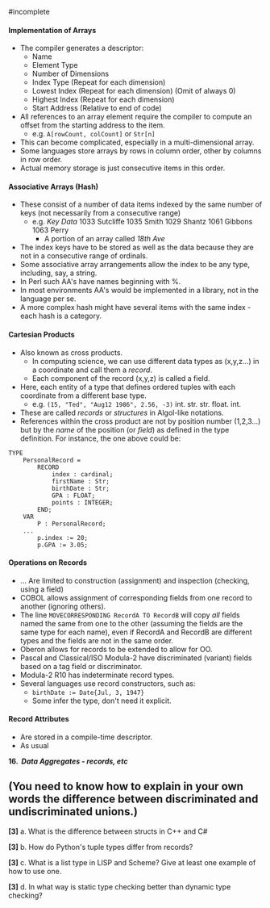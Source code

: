 #incomplete
#### Implementation of Arrays
- The compiler generates a descriptor:
	- Name
	- Element Type
	- Number of Dimensions
	- Index Type           (Repeat for each dimension)
	- Lowest Index       (Repeat for each dimension) (Omit of always 0)
	- Highest Index      (Repeat for each dimension)
	- Start Address      (Relative to end of code)
- All references to an array element require the compiler to compute an offset from the starting address to the item.
	- e.g. `A[rowCount, colCount]` or `Str[n]`
- This can become complicated, especially in a multi-dimensional array.
- Some languages store arrays by rows in column order, other by columns in row order.
- Actual memory storage is just consecutive items in this order.
#### Associative Arrays (Hash)
- These consist of a number of data items indexed by the same number of keys (not necessarily from a consecutive range)
	- e.g.            *Key*           *Data*
	           1033         Sutcliffe
	           1035         Smith
	           1029         Shantz
	           1061         Gibbons
	           1063         Perry
		- A portion of an array called *18th Ave*
- The index keys have to be stored as well as the data because they are not in a consecutive range of ordinals.
- Some associative array arrangements allow the index to be any type, including, say, a string.
- In Perl such AA's have names beginning with %.
- In most environments AA's would be implemented in a library, not in the language per se.
- A more complex hash might have several items with the same index - each hash is a category.
#### Cartesian Products
- Also known as cross products.
	- In computing science, we can use different data types as (x,y,z...) in a coordinate and call them a *record*.
	- Each component of the record (x,y,z) is called a field.
- Here, each entity of a type that defines ordered tuples with each coordinate from a different base type.
	- e.g. `(15, "Ted", "Aug12 1986", 2.56, -3)`
			int.   str.               str.                float.    int.
- These are called *records* or *structures* in Algol-like notations.
- References within the cross product are not by position number (1,2,3...) but by the *name* of the position (or *field*) as defined in the type definition. For instance, the one above could be:
```
TYPE
	PersonalRecord = 
		RECORD
			index : cardinal;
			firstName : Str;
			birthDate : Str;
			GPA : FLOAT;
			points : INTEGER;
		END;
	VAR
		P : PersonalRecord;
	...
		p.index := 20;
		p.GPA := 3.05;
```
#### Operations on Records
- ... Are limited to construction (assignment) and inspection (checking, using a field)
- COBOL allows assignment of corresponding fields from one record to another (ignoring others).
- The line `MOVECORRESPONDING RecordA TO RecordB` will copy *all* fields named the same from one to the other (assuming the fields are the same type for each name), even if RecordA and RecordB are different types and the fields are not in the same order.
- Oberon allows for records to be extended to allow for OO.
- Pascal and Classical/ISO Modula-2 have discriminated (variant) fields based on a tag field or discriminator.
- Modula-2 R10 has indeterminate record types.
- Several languages use record constructors, such as:
	- `birthDate := Date{Jul, 3, 1947}`
	- Some infer the type, don't need it explicit.
#### Record Attributes
- Are stored in a compile-time descriptor.
- As usual





**16.  _Data Aggregates - records, etc_**

(You need to know how to explain in your own words the difference between discriminated and undiscriminated unions.)
- 

**[3]** a. What is the difference between structs in C++ and C#

**[3]** b. How do Python's tuple types differ from records?

**[3]** c. What is a list type in LISP and Scheme? Give at least one example of how to use one.

**[3]** d. In what way is static type checking better than dynamic type checking?